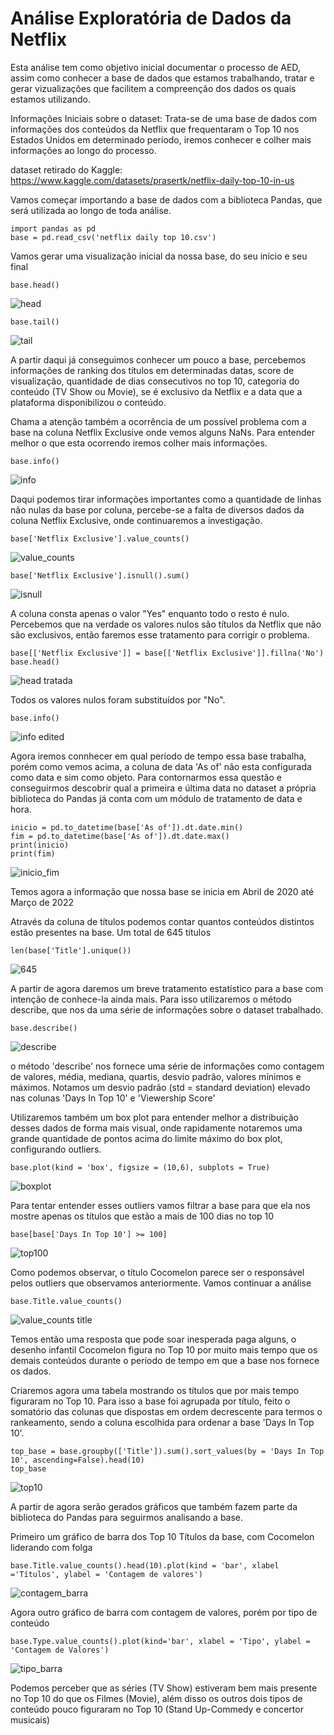 # Análise Exploratória de Dados da Netflix 

Esta análise tem como objetivo inicial documentar o processo de AED, assim como conhecer a base de dados que estamos trabalhando, tratar e gerar vizualizações que facilitem a compreenção dos dados os quais estamos utilizando.

Informações Iniciais sobre o dataset: Trata-se de uma base de dados com informações dos conteúdos da Netflix que frequentaram o Top 10 nos Estados Unidos em determinado período, iremos conhecer e colher mais informações ao longo do processo.

dataset retirado do Kaggle: <https://www.kaggle.com/datasets/prasertk/netflix-daily-top-10-in-us>


Vamos começar importando a base de dados com a biblioteca Pandas, que será utilizada ao longo de toda análise.

```
import pandas as pd
base = pd.read_csv('netflix daily top 10.csv')
```
Vamos gerar uma visualização inicial da nossa base, do seu início e seu final 
```
base.head()
```
![head](https://user-images.githubusercontent.com/68862907/202734032-eb523631-2563-4bc1-8306-74fbf00212b4.PNG)
```
base.tail()
```
![tail](https://user-images.githubusercontent.com/68862907/202733420-6e99a0be-880a-413f-b9d8-b7bf865847cf.PNG)

A partir daqui já conseguimos conhecer um pouco a base, percebemos informações de ranking dos títulos em determinadas datas, score de visualização, quantidade de dias consecutivos no top 10, categoria do conteúdo (TV Show ou Movie), se é exclusivo da Netflix e a data que a plataforma disponibilizou o conteúdo.

Chama a atenção também a ocorrência de um possível problema com a base na coluna Netflix Exclusive onde vemos alguns NaNs. Para entender melhor o que esta ocorrendo iremos colher mais informações.
```
base.info()
```
![info](https://user-images.githubusercontent.com/68862907/202736399-233b66de-b16d-4ef2-ba1d-3400a4b52d10.PNG)

Daqui podemos tirar informações importantes como a quantidade de linhas não nulas da base por coluna, percebe-se a falta de diversos dados da coluna Netflix Exclusive, onde continuaremos a investigação.
```
base['Netflix Exclusive'].value_counts()
```
![value_counts](https://user-images.githubusercontent.com/68862907/202739115-6d82953d-b6b4-4a99-b511-437fbac6dcd3.PNG)
```
base['Netflix Exclusive'].isnull().sum()
```
![isnull](https://user-images.githubusercontent.com/68862907/202740769-1dd1b864-0b04-44b8-8585-4b469f008779.PNG)

A coluna consta apenas o valor "Yes" enquanto todo o resto é nulo. Percebemos que na verdade os valores nulos são títulos da Netflix que não são exclusivos, então faremos esse tratamento para corrigir o problema.
```
base[['Netflix Exclusive']] = base[['Netflix Exclusive']].fillna('No')
base.head()
```
![head tratada](https://user-images.githubusercontent.com/68862907/202744986-4e40c302-b3c5-48f8-a45f-6952f0648a12.PNG)

Todos os valores nulos foram substituídos por "No".
```
base.info()
```
![info edited](https://user-images.githubusercontent.com/68862907/202749597-75fa8545-ae1d-4797-8d53-b9afddb9985a.PNG)

Agora iremos connhecer em qual período de tempo essa base trabalha, porém como vemos acima, a coluna de data 'As of' não esta configurada como data e sim como objeto. Para contornarmos essa questão e conseguirmos descobrir qual a primeira e última data no dataset a própria biblioteca do Pandas já conta com um módulo de tratamento de data e hora.
```
inicio = pd.to_datetime(base['As of']).dt.date.min()
fim = pd.to_datetime(base['As of']).dt.date.max()
print(inicio)
print(fim)
```
![inicio_fim](https://user-images.githubusercontent.com/68862907/202750692-08e6e7c6-18ba-4bf0-a913-64971a2a9825.PNG)

Temos agora a informação que nossa base se inicia em Abril de 2020 até Março de 2022

Através da coluna de títulos podemos contar quantos conteúdos distintos estão presentes na base. Um total de 645 títulos
```
len(base['Title'].unique())
```
![645](https://user-images.githubusercontent.com/68862907/202781637-186f7454-85dd-429a-b2e7-2d096e4af71f.PNG)

A partir de agora daremos um breve tratamento estatístico para a base com intenção de conhece-la ainda mais. Para isso utilizaremos o método describe, que nos da uma série de informações sobre o dataset trabalhado.
```
base.describe()
```
![describe](https://user-images.githubusercontent.com/68862907/202754861-f7107542-ad10-40a0-862f-d236216c8338.PNG)

o método 'describe' nos fornece uma série de informações como contagem de valores, média, mediana, quartis, desvio padrão, valores mínimos e máximos.
Notamos um desvio padrão (std = standard deviation) elevado nas colunas 'Days In Top 10' e 'Viewership Score'

Utilizaremos também um box plot para entender melhor a distribuição desses dados de forma mais visual, onde rapidamente notaremos uma grande quantidade de pontos acima do limite máximo do box plot, configurando outliers. 
```
base.plot(kind = 'box', figsize = (10,6), subplots = True)
```
![boxplot](https://user-images.githubusercontent.com/68862907/202756661-673886bb-c3a5-4aa8-915f-01fea2a9c6e9.PNG)

Para tentar entender esses outliers vamos filtrar a base para que ela nos mostre apenas os títulos que estão a mais de 100 dias no top 10
```
base[base['Days In Top 10'] >= 100]
```
![top100](https://user-images.githubusercontent.com/68862907/202766426-59a9f1c7-3819-4e63-a215-649956052f31.PNG)

Como podemos observar, o título Cocomelon parece ser o responsável pelos outliers que observamos anteriormente. Vamos continuar a análise
```
base.Title.value_counts()
```
![value_counts title](https://user-images.githubusercontent.com/68862907/202767079-f1b4101d-ff2f-44e5-8c3d-c24be474b589.PNG)

Temos então uma resposta que pode soar inesperada paga alguns, o desenho infantil Cocomelon figura no Top 10 por muito mais tempo que os demais conteúdos durante o período de tempo em que a base nos fornece os dados.

Criaremos agora uma tabela mostrando os títulos que por mais tempo figuraram no Top 10. Para isso a base foi agrupada por título, feito o somatório das colunas que dispostas em ordem decrescente para termos o rankeamento, sendo a coluna escolhida para ordenar a base 'Days In Top 10'.
```
top_base = base.groupby(['Title']).sum().sort_values(by = 'Days In Top 10', ascending=False).head(10)
top_base
```
![top10](https://user-images.githubusercontent.com/68862907/202769213-3ba97608-09b0-4674-9100-4bbb45c568ec.PNG)

A partir de agora serão gerados gráficos que também fazem parte da biblioteca do Pandas para seguirmos analisando a base.

Primeiro um gráfico de barra dos Top 10 Títulos da base, com Cocomelon liderando com folga
```
base.Title.value_counts().head(10).plot(kind = 'bar', xlabel ='Títulos', ylabel = 'Contagem de valores')
```
![contagem_barra](https://user-images.githubusercontent.com/68862907/202774423-eb4006b9-f7f5-430e-9075-a5561033a14d.PNG)

Agora outro gráfico de barra com contagem de valores, porém por tipo de conteúdo
```
base.Type.value_counts().plot(kind='bar', xlabel = 'Tipo', ylabel = 'Contagem de Valores')
```
![tipo_barra](https://user-images.githubusercontent.com/68862907/202775213-2f7e3a7e-6ec8-46de-ab56-e2e7e0ab1adc.PNG)

Podemos perceber que as séries (TV Show) estiveram bem mais presente no Top 10 do que os Filmes (Movie), além disso os outros dois tipos de conteúdo pouco figuraram no Top 10 (Stand Up-Commedy e concertor musicais)
